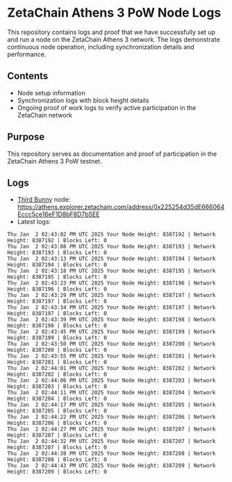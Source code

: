 # ZetaChain Athens 3 PoW Node Logs
This repository contains logs and proof that we have successfully set up and run a node on the ZetaChain Athens 3 network. The logs demonstrate continuous node operation, including synchronization details and performance.

## Contents
- Node setup information
- Synchronization logs with block height details
- Ongoing proof of work logs to verify active participation in the ZetaChain network

## Purpose
This repository serves as documentation and proof of participation in the ZetaChain Athens 3 PoW testnet.

## Logs

- [Third Bunny](https://thirdbunny.xyz/) node: https://athens.explorer.zetachain.com/address/0x225254d35dE666064Eccc5ce16eF1D8bF8D7b5EE
- Latest logs:
```
Thu Jan  2 02:43:02 PM UTC 2025 Your Node Height: 8387192 | Network Height: 8387192 | Blocks Left: 0
Thu Jan  2 02:43:08 PM UTC 2025 Your Node Height: 8387193 | Network Height: 8387193 | Blocks Left: 0
Thu Jan  2 02:43:13 PM UTC 2025 Your Node Height: 8387194 | Network Height: 8387194 | Blocks Left: 0
Thu Jan  2 02:43:18 PM UTC 2025 Your Node Height: 8387195 | Network Height: 8387195 | Blocks Left: 0
Thu Jan  2 02:43:23 PM UTC 2025 Your Node Height: 8387196 | Network Height: 8387196 | Blocks Left: 0
Thu Jan  2 02:43:29 PM UTC 2025 Your Node Height: 8387197 | Network Height: 8387197 | Blocks Left: 0
Thu Jan  2 02:43:34 PM UTC 2025 Your Node Height: 8387197 | Network Height: 8387197 | Blocks Left: 0
Thu Jan  2 02:43:39 PM UTC 2025 Your Node Height: 8387198 | Network Height: 8387198 | Blocks Left: 0
Thu Jan  2 02:43:45 PM UTC 2025 Your Node Height: 8387199 | Network Height: 8387199 | Blocks Left: 0
Thu Jan  2 02:43:50 PM UTC 2025 Your Node Height: 8387200 | Network Height: 8387200 | Blocks Left: 0
Thu Jan  2 02:43:55 PM UTC 2025 Your Node Height: 8387201 | Network Height: 8387201 | Blocks Left: 0
Thu Jan  2 02:44:01 PM UTC 2025 Your Node Height: 8387202 | Network Height: 8387202 | Blocks Left: 0
Thu Jan  2 02:44:06 PM UTC 2025 Your Node Height: 8387203 | Network Height: 8387203 | Blocks Left: 0
Thu Jan  2 02:44:11 PM UTC 2025 Your Node Height: 8387204 | Network Height: 8387204 | Blocks Left: 0
Thu Jan  2 02:44:17 PM UTC 2025 Your Node Height: 8387205 | Network Height: 8387205 | Blocks Left: 0
Thu Jan  2 02:44:22 PM UTC 2025 Your Node Height: 8387206 | Network Height: 8387206 | Blocks Left: 0
Thu Jan  2 02:44:27 PM UTC 2025 Your Node Height: 8387207 | Network Height: 8387207 | Blocks Left: 0
Thu Jan  2 02:44:32 PM UTC 2025 Your Node Height: 8387207 | Network Height: 8387207 | Blocks Left: 0
Thu Jan  2 02:44:38 PM UTC 2025 Your Node Height: 8387208 | Network Height: 8387208 | Blocks Left: 0
Thu Jan  2 02:44:43 PM UTC 2025 Your Node Height: 8387209 | Network Height: 8387209 | Blocks Left: 0
```
